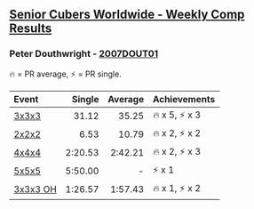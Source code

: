 <style>table {white-space: nowrap;}</style>

## [Senior Cubers Worldwide - Weekly Comp Results](/scw-comp/results/)
### Peter Douthwright - [2007DOUT01](https://www.worldcubeassociation.org/persons/2007DOUT01)

<span style="white-space: nowrap;">🔥 = PR average</span>, <span style="white-space: nowrap;">⚡ = PR single</span>.

| Event | Single | Average | Achievements|
| :-- | --: | --: | :-- |
| [3x3x3](333.md) | 31.12 | 35.25 | 🔥 x 5, ⚡ x 3 |
| [2x2x2](222.md) | 6.53 | 10.79 | 🔥 x 2, ⚡ x 2 |
| [4x4x4](444.md) | 2:20.53 | 2:42.21 | 🔥 x 2, ⚡ x 3 |
| [5x5x5](555.md) | 5:50.00 | - | ⚡ x 1 |
| [3x3x3 OH](333oh.md) | 1:26.57 | 1:57.43 | 🔥 x 1, ⚡ x 2 |

<!-- Global site tag (gtag.js) - Google Analytics -->
<script async src="https://www.googletagmanager.com/gtag/js?id=UA-86348435-3"></script>
<script>window.dataLayer = window.dataLayer || []; function gtag() {dataLayer.push(arguments);} gtag('js', new Date()); gtag('config', 'UA-86348435-3');</script>
